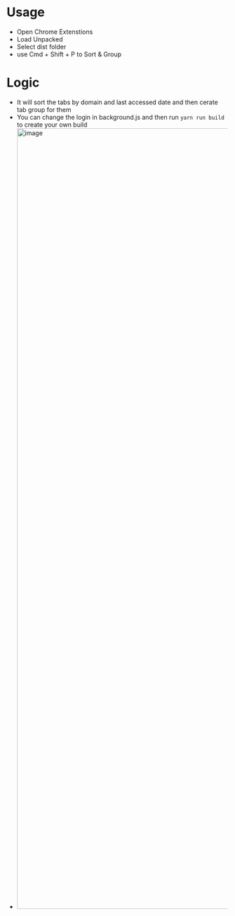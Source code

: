 # Usage

- Open Chrome Extenstions
- Load Unpacked
- Select dist folder
- use Cmd + Shift + P to Sort & Group


# Logic
- It will sort the tabs by domain and last accessed date and then cerate tab group for them
- You can change the login in background.js and then run `yarn run build` to create your own build
- <img width="1774" alt="image" src="https://github.com/user-attachments/assets/7d500e3f-7aea-433c-9c12-2379e93581c9">
